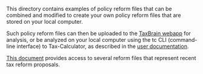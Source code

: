 This directory contains examples of policy reform files that can be
combined and modified to create your own policy reform files that
are stored on your local computer.

Such policy reform files can then be uploaded to the [TaxBrain
webapp](https://www.ospc.org/taxbrain/file/) for analysis, or be
analyzed on your local computer using the tc CLI (command-line
interface) to Tax-Calculator, as described in the [user
documentation](https://open-source-economics.github.io/Tax-Calculator/index.html#cli).

[This
document](https://github.com/open-source-economics/Tax-Calculator/blob/master/taxcalc/reforms/REFORMS.md#how-to-specify-a-tax-reform-in-a-json-policy-reform-file)
provides access to several reform files that represent recent tax
reform proposals.
